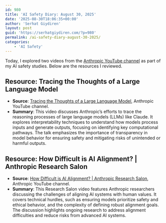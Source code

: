```yaml
---
id: 980
title: 'AI Safety Diary: August 30, 2025'
date: '2025-08-30T18:06:35+00:00'
author: 'Serhat Giydiren'
layout: post
guid: 'https://serhatgiydiren.com/?p=980'
permalink: /ai-safety-diary-august-30-2025/
categories:
    - 'AI Safety'
---
```


Today, I explored two videos from the [Anthropic YouTube channel](https://www.youtube.com/@anthropic-ai) as part of my AI safety studies. Below are the resources I reviewed.

## Resource: Tracing the Thoughts of a Large Language Model

- **Source**: [Tracing the Thoughts of a Large Language Model](https://www.youtube.com/watch?v=Bj9BD2D3DzA), Anthropic YouTube channel.
- **Summary**: This video discusses Anthropic’s efforts to trace the reasoning processes of large language models (LLMs) like Claude. It explores interpretability techniques to understand how models process inputs and generate outputs, focusing on identifying key computational pathways. The talk emphasizes the importance of transparency in model behavior for ensuring safety and mitigating risks of unintended or harmful outputs.

## Resource: How Difficult is AI Alignment? | Anthropic Research Salon

- **Source**: [How Difficult is AI Alignment? | Anthropic Research Salon](https://www.youtube.com/watch?v=IPmt8b-qLgk), Anthropic YouTube channel.
- **Summary**: This Research Salon video features Anthropic researchers discussing the challenges of aligning AI systems with human values. It covers technical hurdles, such as ensuring models prioritize safety and ethical behavior, and the complexity of defining robust alignment goals. The discussion highlights ongoing research to address alignment difficulties and reduce risks from advanced AI systems.